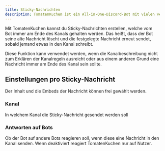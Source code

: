 ```yaml
---
title: Sticky-Nachrichten
description: TomatenKuchen ist ein All-in-One-Discord-Bot mit vielen verschiedenen Funktionen. Erklärt die Funktion und das Setup von Sticky-Nachrichten
---
```


Mit TomatenKuchen kannst du Sticky-Nachrichten erstellen, welche vom Bot immer am Ende des Kanals gehalten werden. Das heißt, dass der Bot seine alte Nachricht löscht und die festgelegte Nachricht erneut sendet, sobald jemand etwas in den Kanal schreibt.

Diese Funktion kann verwendet werden, wenn die Kanalbeschreibung nicht zum Erklären der Kanalregeln ausreicht oder aus einem anderen Grund eine Nachricht immer am Ende des Kanal sein sollte.

## Einstellungen pro Sticky-Nachricht

Der Inhalt und die Embeds der Nachricht können frei gewählt werden.

### Kanal

In welchem Kanal die Sticky-Nachricht gesendet werden soll

### Antworten auf Bots

Ob der Bot auf andere Bots reagieren soll, wenn diese eine Nachricht in den Kanal senden. Wenn deaktiviert reagiert TomatenKuchen nur auf Nutzer.
